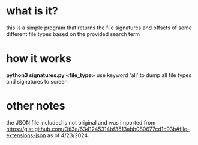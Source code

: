 # what is it?
this is a simple program that returns the file signatures and offsets of some different file types based on the provided search term

# how it works
<b>python3 signatures.py <file_type></b>
use keyword 'all' to dump all file types and signatures to screen

# other notes
the JSON file included is not original and was imported from https://gist.github.com/Qti3e/6341245314bf3513abb080677cd1c93b#file-extensions-json as of 4/23/2024.
